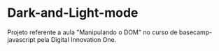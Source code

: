 # Dark-and-Light-mode
Projeto referente a aula "Manipulando o DOM" no curso de basecamp-javascript pela Digital Innovation One.
